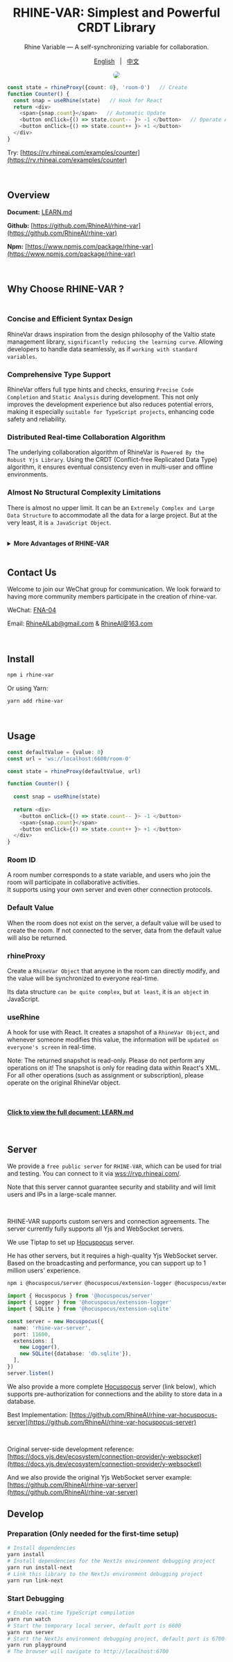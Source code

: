 <div align="center">

# RHINE-VAR: Simplest and Powerful CRDT Library

Rhine Variable — A self-synchronizing variable for collaboration.


[English](README.md) &nbsp; | &nbsp; [中文](README_zh.md)

<img src='./assets/images/example_counter.png' style="border-radius: 10px"/>

</div>

```typescript jsx
const state = rhineProxy({count: 0}, 'room-0')   // Create
function Counter() {
  const snap = useRhine(state)   // Hook for React
  return <div>
    <span>{snap.count}</span>   // Automatic Update
    <button onClick={() => state.count-- }> -1 </button>   // Operate Anyway
    <button onClick={() => state.count++ }> +1 </button>
  </div>
} 
```

Try: [https://rv.rhineai.com/examples/counter](https://rv.rhineai.com/examples/counter)

<br/>

## Overview

**Document:** [LEARN.md](assets/documents/LEARN.md)

**Github:** [https://github.com/RhineAI/rhine-var](https://github.com/RhineAI/rhine-var)

**Npm:** [https://www.npmjs.com/package/rhine-var](https://www.npmjs.com/package/rhine-var)

<br/>

## Why Choose RHINE-VAR ?

<div style="height: 6px"></div>

### Concise and Efficient Syntax Design
RhineVar draws inspiration from the design philosophy of the Valtio state management library, `significantly reducing the learning curve`. Allowing developers to handle data seamlessly, as if `working with standard variables`.

### Comprehensive Type Support
RhineVar offers full type hints and checks, ensuring `Precise Code Completion` and `Static Analysis` during development. This not only improves the development experience but also reduces potential errors, making it especially `suitable for TypeScript projects`, enhancing code safety and reliability.

### Distributed Real-time Collaboration Algorithm
The underlying collaboration algorithm of RhineVar is `Powered By the Robust Yjs Library`. Using the CRDT (Conflict-free Replicated Data Type) algorithm, it ensures eventual consistency even in multi-user and offline environments.

### Almost No Structural Complexity Limitations
There is almost no upper limit. It can be an `Extremely Complex and Large Data Structure` to accommodate all the data for a large project. But at the very least, it is `a JavaScript Object`.

<br/>
<details>
<summary><b>More Advantages of RHINE-VAR</b></summary>

### High Performance with Low Bandwidth Requirements
The data synchronization and conflict resolution mechanism is highly efficient. Leveraging Yjs's `Incremental Update Mechanism`, only necessary data changes are transmitted rather than the entire document, making it ideal for bandwidth-constrained environments and reducing unnecessary data transfers.

### Strong Offline Support
Users can continue to work even while offline. Once reconnected, all changes are automatically synchronized, ensuring `no data is lost or conflicted`. This is crucial for building offline-first applications.

### Cross-platform and Framework Agnostic
RhineVar can be used in `All JavaScript Environments`, including browsers, Node.js, and other JavaScript platforms. It integrates with multiple frontend frameworks and libraries such as Next.js, React, Vue.js, ProseMirror, and more.

### Lightweight and Extensible
RhineVar is a highly lightweight library, with its core package `only a few KB` in size, making it suitable for various frontend applications. Its modular architecture supports feature extensions, allowing developers to import or develop custom modules as needed.

### Decentralized Architecture
With a decentralized architecture, collaborative editing becomes more scalable, efficient, and fault-tolerant. Peer-to-peer data transfer is supported without relying on a central server (currently under development).

### Native Yjs Support
RhineVar offers full support for native Yjs object operations, providing lower-level, richer API support. `Direct operations on Yjs objects automatically trigger updates in RhineVar`.

### More Friendly and Complete Event System
RhineVar offers an extensive event subscription and listening system with `Intuitive Data Change Events`. It also supports deep data change monitoring within objects, catering to a wide range of use cases.

### Fully Open Source
This is a fully open-source project, licensed under the `Apache-2.0 license` on GitHub. You are `Free to use it for both Commercial and Non-commercial Projects`, and it allows modification and distribution, as long as the original copyright notice is retained.

</details>

<br/>

## Contact Us
Welcome to join our WeChat group for communication. We look forward to having more community members participate in the creation of rhine-var.

WeChat: [FNA-04]()

Email: [RhineAILab@gmail.com](rhineailab@gmail.com) & [RhineAI@163.com](RhineAI@163.com)

<br/>

## Install
```bash
npm i rhine-var
```
Or using Yarn:
```bash
yarn add rhine-var
```

<br/>

## Usage

```typescript jsx
const defaultValue = {value: 0}
const url = 'ws://localhost:6600/room-0'

const state = rhineProxy(defaultValue, url)

function Counter() {
  
  const snap = useRhine(state)
  
  return <div>
    <button onClick={() => state.count-- }> -1 </button>
    <span>{snap.count}</span>
    <button onClick={() => state.count++ }> +1 </button>
  </div>
}
```

### Room ID

A room number corresponds to a state variable, and users who join the room will participate in collaborative activities.  
It supports using your own server and even other connection protocols.

### Default Value

When the room does not exist on the server, a default value will be used to create the room. If not connected to the server, data from the default value will also be returned.

### rhineProxy

Create a `RhineVar Object` that anyone in the room can directly modify, and the value will be synchronized to everyone real-time.

Its data structure `can be quite complex`, but `at least`, it is `an object` in JavaScript.

### useRhine

A hook for use with React. It creates a snapshot of a `RhineVar Object`, and whenever someone modifies this value, the information will be `updated on everyone's screen` in real-time.

Note: The returned snapshot is read-only. Please do not perform any operations on it! The snapshot is only for reading data within React's XML. For all other operations (such as assignment or subscription), please operate on the original RhineVar object.

<br/>

#### [Click to view the full document: LEARN.md](assets/documents/LEARN.md)


<br/>


## Server

We provide a `free public server` for `RHINE-VAR`, which can be used for trial and testing. You can connect to it via [wss://rvp.rhineai.com/<room-id>](wss://rvp.rhineai.com/<room-id>).

Note that this server cannot guarantee security and stability and will limit users and IPs in a large-scale manner.

<br/>

RHINE-VAR supports custom servers and connection agreements. The server currently fully supports all Yjs and WebSocket servers.

We use Tiptap to set up [Hocuspocus](https://tiptap.dev/docs/hocuspocus/introduction) server.

He has other servers, but it requires a high-quality Yjs WebSocket server. Based on the broadcasting and performance, you can support up to 1 million users' experience.

```bash
npm i @hocuspocus/server @hocuspocus/extension-logger @hocuspocus/extension-sqlite y-protocols yjs
```
```typescript
import { Hocuspocus } from '@hocuspocus/server'
import { Logger } from '@hocuspocus/extension-logger'
import { SQLite } from '@hocuspocus/extension-sqlite'

const server = new Hocuspocus({
  name: 'rhine-var-server',
  port: 11600,
  extensions: [
    new Logger(),
    new SQLite({database: 'db.sqlite'}),
  ],
})
server.listen()
```

We also provide a more complete [Hocuspocus](https://tiptap.dev/docs/hocuspocus/introduction) server (link below), which supports pre-authorization for connections and the ability to store data in a database.

Best Implementation: [https://github.com/RhineAI/rhine-var-hocuspocus-server](https://github.com/RhineAI/rhine-var-hocuspocus-server)

<br/>

Original server-side development reference: [https://docs.yjs.dev/ecosystem/connection-provider/y-websocket](https://docs.yjs.dev/ecosystem/connection-provider/y-websocket)

And we also provide the original Yjs WebSocket server example: [https://github.com/RhineAI/rhine-var-server](https://github.com/RhineAI/rhine-var-server)


## Develop

### Preparation (Only needed for the first-time setup)
```bash
# Install dependencies
yarn install
# Install dependencies for the NextJs environment debugging project
yarn run install-next
# Link this library to the NextJs environment debugging project
yarn run link-next
```

### Start Debugging
```bash
# Enable real-time TypeScript compilation
yarn run watch
# Start the temporary local server, default port is 6600
yarn run server
# Start the NextJs environment debugging project, default port is 6700
yarn run playground
# The browser will navigate to http://localhost:6700
```

<br/>
